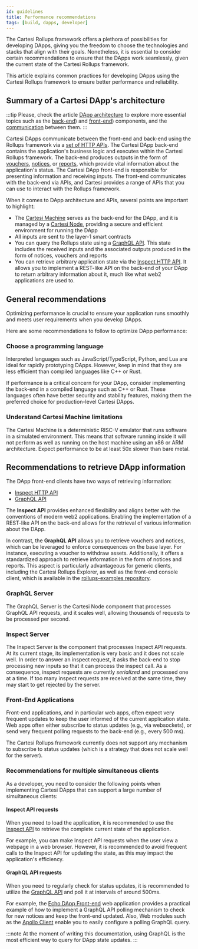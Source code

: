 ```yaml
---
id: guidelines
title: Performance recommendations
tags: [build, dapps, developer]
---
```


The Cartesi Rollups framework offers a plethora of possibilities for developing DApps, giving you the freedom to choose the technologies and stacks that align with their goals. Nonetheless, it is essential to consider certain recommendations to ensure that the DApps work seamlessly, given the current state of the Cartesi Rollups framework.

This article explains common practices for developing DApps using the Cartesi Rollups framework to ensure better performance and reliability.

## Summary of a Cartesi DApp's architecture

:::tip
Please, check the article [DApp architecture](../dapp-architecture.md) to explore more essential topics such as the [back-end](../dapp-architecture.md#back-end)) and [front-end](../dapp-architecture.md#front-end)) components, and the [communication](../dapp-architecture.md#communication) between them.
:::

Cartesi DApps communicate between the front-end and back-end using the Rollups framework via a [set of HTTP APIs](..//http-api.md). The Cartesi DApp back-end contains the application's business logic and executes within the Cartesi Rollups framework. The back-end produces outputs in the form of [vouchers](../components.md#vouchers), [notices](../components.md#notices), or [reports](../components.md#reports), which provide vital information about the application's status. The Cartesi DApp front-end is responsible for presenting information and receiving inputs. The front-end communicates with the back-end via APIs, and Cartesi provides a range of APIs that you can use to interact with the Rollups framework.

When it comes to DApp architecture and APIs, several points are important to highlight:

* The [Cartesi Machine](/machine/intro) serves as the back-end for the DApp, and it is managed by a [Cartesi Node](../components.md#cartesi-nodes), providing a secure and efficient environment for running the DApp
* All inputs are sent to the layer-1 smart contracts
* You can query the Rollups state using a [GraphQL API](../api/graphql/basics.md). This state includes the received inputs and the associated outputs produced in the form of notices, vouchers and reports
* You can retrieve arbitrary application state via the [Inspect HTTP API](../api/inspect/inspect.api.mdx). It allows you to implement a REST-like API on the back-end of your DApp to return arbitrary information about it, much like what web2 applications are used to.


## General recommendations

Optimizing performance is crucial to ensure your application runs smoothly and meets user requirements when you develop DApps.

Here are some recommendations to follow to optimize DApp performance:

### Choose a programming language

Interpreted languages such as JavaScript/TypeScript, Python, and Lua are ideal for rapidly prototyping DApps. However, keep in mind that they are less efficient than compiled languages like C++ or Rust.

If performance is a critical concern for your DApp, consider implementing the back-end in a compiled language such as C++ or Rust. These languages often have better security and stability features, making them the preferred choice for production-level Cartesi DApps.

### Understand Cartesi Machine limitations

The Cartesi Machine is a deterministic RISC-V emulator that runs software in a simulated environment. This means that software running inside it will not perform as well as running on the host machine using an x86 or ARM architecture. Expect performance to be at least 50x slower than bare metal.


## Recommendations to retrieve DApp information

The DApp front-end clients have two ways of retrieving information:
* [Inspect HTTP API](../api/inspect/inspect.api.mdx)
* [GraphQL API](../api/graphql/basics.md)

The **Inspect API** provides enhanced flexibility and aligns better with the conventions of modern web2 applications. Enabling the implementation of a REST-like API on the back-end allows for the retrieval of various information about the DApp.

In contrast, the **GraphQL API** allows you to retrieve vouchers and notices, which can be leveraged to enforce consequences on the base layer. For instance, executing a voucher to withdraw assets. Additionally, it offers a standardized approach to retrieve information in the form of notices and reports. This aspect is particularly advantageous for generic clients, including the Cartesi Rollups Explorer, as well as the front-end console client, which is available in the [rollups-examples repository](https://github.com/cartesi/rollups-examples/tree/main/frontend-console).

### GraphQL Server

The GraphQL Server is the Cartesi Node component that processes GraphQL API requests, and it scales well, allowing thousands of requests to be processed per second.

### Inspect Server

The Inspect Server is the component that processes Inspect API requests. At its current stage, its implementation is very basic and it does not scale well. In order to answer an inspect request, it asks the back-end to stop processing new inputs so that it can process the inspect call. As a consequence, inspect requests are currently _serialized_ and processed one at a time. If too many inspect requests are received at the same time, they may start to get rejected by the server.

### Front-End Applications

Front-end applications, and in particular web apps, often expect very frequent updates to keep the user informed of the current application state. Web apps often either subscribe to status updates (e.g., via websockets), or send very frequent polling requests to the back-end (e.g., every 500 ms).

The Cartesi Rollups framework currently does not support any mechanism to subscribe to status updates (which is a strategy that does not scale well for the server).

### Recommendations for multiple simultaneous clients

As a developer, you need to consider the following points when implementing Cartesi DApps that can support a large number of simultaneous clients:

#### Inspect API requests

When you need to load the application, it is recommended to use the [Inspect API](../api/inspect/inspect.api.mdx) to retrieve the complete current state of the application.

For example, you can make Inspect API requests when the user view a webpage in a web browser. However, it is recommended to avoid frequent calls to the Inspect API for updating the state, as this may impact the application's efficiency.

#### GraphQL API requests

When you need to regularly check for status updates, it is recommended to utilize the [GraphQL API](../api/graphql/basics.md) and poll it at intervals of around 500ms.

For example, the [Echo DApp Front-end](https://github.com/cartesi/rollups-examples/tree/main/frontend-echo) web application provides a practical example of how to implement a GraphQL API polling mechanism to check for new notices and keep the front-end updated. Also, Web modules such as the [Apollo Client](https://www.apollographql.com/apollo-client) enable you to easily configure a polling GraphQL query.

:::note
At the moment of writing this documentation, using GraphQL is the most efficient way to query for DApp state updates.
:::
